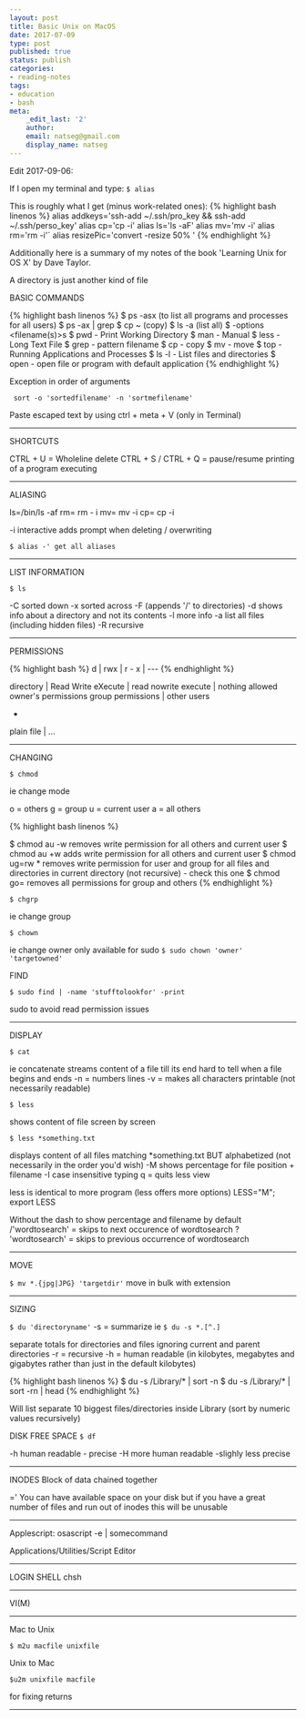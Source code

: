 ```yaml
---
layout: post
title: Basic Unix on MacOS
date: 2017-07-09
type: post
published: true
status: publish
categories:
- reading-notes
tags:
- education
- bash
meta:
    _edit_last: '2'
    author:
    email: natseg@gmail.com
    display_name: natseg
---
```


Edit 2017-09-06:

If I open my terminal and type:
`$ alias`

This is roughly what I get (minus work-related ones):
{% highlight bash linenos %}
alias addkeys='ssh-add ~/.ssh/pro_key && ssh-add ~/.ssh/perso_key'
alias cp='cp -i'
alias ls='ls -aF'
alias mv='mv -i'
alias rm='rm -i'`
alias resizePic='convert -resize 50%  '
{% endhighlight %}

Additionally here is a summary of my notes of the book 'Learning Unix for OS X' by Dave Taylor.

A directory is just another kind of file

BASIC COMMANDS

{% highlight bash linenos %}
$ ps -asx (to list all programs and processes for all users)
$ ps -ax | grep <program>
$ cp <search1> <search2> ~ (copy)
$ ls -a (list all)
$ <command> -options <filename(s)>s
$ pwd - Print Working Directory
$ man - Manual
$ less - Long Text File
$ grep - pattern filename
$ cp - copy
$ mv - move
$ top - Running Applications and Processes
$ ls -l - List files and directories
$ open - open file or program with default application
{% endhighlight %}

Exception in order of arguments

` sort -o 'sortedfilename' -n 'sortmefilename'`

Paste escaped text by using ctrl + meta + V (only in Terminal)

---

SHORTCUTS

CTRL + U = Wholeline delete
CTRL + S / CTRL + Q = pause/resume printing of a program executing

---

ALIASING

ls=/bin/ls -af
rm= rm - i
mv= mv -i
cp= cp -i

-i interactive adds prompt when deleting / overwriting

`$ alias -' get all aliases`

---

LIST INFORMATION

`$ ls`

-C sorted down
-x sorted across
-F (appends '/' to directories)
-d shows info about a directory and not its contents
-l more info
-a list all files (including hidden files)
-R recursive

---

PERMISSIONS

{% highlight bash %}
d             | rwx                             | r - x | ---
{% endhighlight %}

directory | Read Write eXecute  | read nowrite execute | nothing allowed
owner's permissions    group permissions     | other users

-
plain file  | ...

---

CHANGING

`$ chmod`

ie change mode

o = others
g = group
u = current user
a = all others

{% highlight bash linenos %}

$ chmod au -w removes write permission for all others and current user
$ chmod au +w adds write permission for all others and current user
$ chmod ug=rw * removes write permission for user and group for all files and directories in current directory (not recursive) - check this one
$ chmod go= removes all permissions for group and others
{% endhighlight %}

`$ chgrp`

ie change group

`$ chown`

ie change owner
only available for sudo
`$ sudo chown 'owner' 'targetowned'`

FIND

`$ sudo find | -name 'stufftolookfor' -print`

sudo to avoid read permission issues

---

DISPLAY

`$ cat`

ie concatenate
streams content of a file till its end
hard to tell when a file begins and ends
-n = numbers lines
-v = makes all characters printable (not necessarily readable)

`$ less`

shows content of file screen by screen

`$ less *something.txt`

displays content of all files matching *something.txt BUT alphabetized (not necessarily in the order you'd wish)
-M shows percentage for file position + filename
-I case insensitive
typing q = quits less view

less is identical to more program (less offers more options)
LESS="M"; export LESS

Without the dash to show percentage and filename by default
/'wordtosearch' = skips to next occurence of wordtosearch
? 'wordtosearch' = skips to previous occurrence of wordtosearch

---

MOVE

`$ mv *.{jpg|JPG} 'targetdir'`
move in bulk with extension

---

SIZING

`$ du 'directoryname'`
-s = summarize
ie
`$ du -s *.[^.]`

separate totals for directories and files ignoring current and parent directories
-r = recursive
-h = human readable (in kilobytes, megabytes and gigabytes rather than just in the default kilobytes)

{% highlight bash linenos %}
$ du -s /Library/* | sort -n
$ du -s /Library/* | sort -rn | head
{% endhighlight %}

Will list separate 10 biggest files/directories inside Library (sort by numeric values recursively)

DISK FREE SPACE
`$ df`

-h human readable - precise
-H more human readable -slighly less precise

---

INODES
Block of data chained together

=' You can have available space on your disk but if you have a great number of files and run out of inodes this will be unusable

---
Applescript:
osascript -e | somecommand

Applications/Utilities/Script Editor

---

LOGIN SHELL
chsh

---

VI(M)

---

Mac to Unix

`$ m2u macfile unixfile`

Unix to Mac

`$u2m unixfile macfile`

for fixing returns

---

